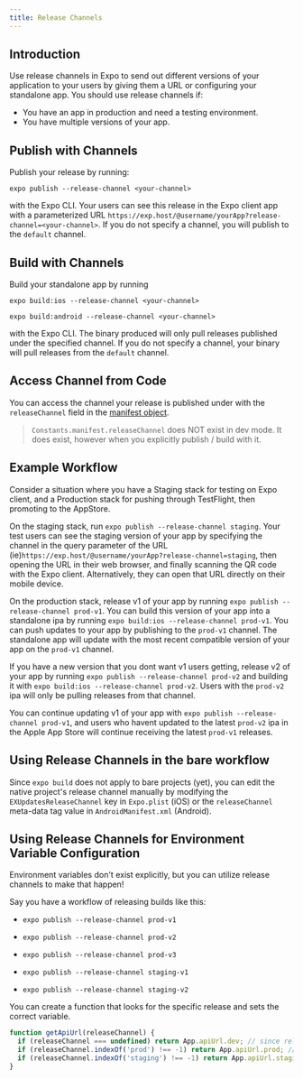 ```yaml
---
title: Release Channels
---
```


## Introduction

Use release channels in Expo to send out different versions of your application to your users by giving them a URL or configuring your standalone app. You should use release channels if:

- You have an app in production and need a testing environment.
- You have multiple versions of your app.

## Publish with Channels

Publish your release by running:

`expo publish --release-channel <your-channel>`

with the Expo CLI. Your users can see this release in the Expo client app with a parameterized URL `https://exp.host/@username/yourApp?release-channel=<your-channel>`. If you do not specify a channel, you will publish to the `default` channel.

## Build with Channels

Build your standalone app by running

`expo build:ios --release-channel <your-channel>`

`expo build:android --release-channel <your-channel>`

with the Expo CLI. The binary produced will only pull releases published under the specified channel. If you do not specify a channel, your binary will pull releases from the `default` channel.

## Access Channel from Code

You can access the channel your release is published under with the `releaseChannel` field in the [manifest object](/versions/latest/sdk/constants/#expoconstantsmanifest).

> `Constants.manifest.releaseChannel` does NOT exist in dev mode. It does exist, however when you explicitly publish / build with it.

## Example Workflow

Consider a situation where you have a Staging stack for testing on Expo client, and a Production stack for pushing through TestFlight, then promoting to the AppStore.

On the staging stack, run `expo publish --release-channel staging`. Your test users can see the staging version of your app by specifying the channel in the query parameter of the URL (ie)`https://exp.host/@username/yourApp?release-channel=staging`, then opening the URL in their web browser, and finally scanning the QR code with the Expo client. Alternatively, they can open that URL directly on their mobile device.

On the production stack, release v1 of your app by running `expo publish --release-channel prod-v1`. You can build this version of your app into a standalone ipa by running `expo build:ios --release-channel prod-v1`. You can push updates to your app by publishing to the `prod-v1` channel. The standalone app will update with the most recent compatible version of your app on the `prod-v1` channel.

If you have a new version that you dont want v1 users getting, release v2 of your app by running `expo publish --release-channel prod-v2` and building it with `expo build:ios --release-channel prod-v2`. Users with the `prod-v2` ipa will only be pulling releases from that channel.

You can continue updating v1 of your app with `expo publish --release-channel prod-v1`, and users who havent updated to the latest `prod-v2` ipa in the Apple App Store will continue receiving the latest `prod-v1` releases.

## Using Release Channels in the bare workflow

Since `expo build` does not apply to bare projects (yet), you can edit the native project's release channel manually by modifying the `EXUpdatesReleaseChannel` key in `Expo.plist` (iOS) or the `releaseChannel` meta-data tag value in `AndroidManifest.xml` (Android).

## Using Release Channels for Environment Variable Configuration

Environment variables don't exist explicitly, but you can utilize release channels to make that happen!

Say you have a workflow of releasing builds like this:

- `expo publish --release-channel prod-v1`
- `expo publish --release-channel prod-v2`
- `expo publish --release-channel prod-v3`

- `expo publish --release-channel staging-v1`
- `expo publish --release-channel staging-v2`

You can create a function that looks for the specific release and sets the correct variable.

```javascript
function getApiUrl(releaseChannel) {
  if (releaseChannel === undefined) return App.apiUrl.dev; // since releaseChannels are undefined in dev, return your default.
  if (releaseChannel.indexOf('prod') !== -1) return App.apiUrl.prod; // this would pick up prod-v1, prod-v2, prod-v3
  if (releaseChannel.indexOf('staging') !== -1) return App.apiUrl.staging; // return staging environment variables
}
```
